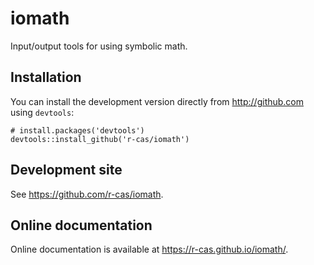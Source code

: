 # iomath

Input/output tools for using symbolic math.

## Installation

You can install the development version directly from <http://github.com> using `devtools`:

```
# install.packages('devtools')
devtools::install_github('r-cas/iomath')
```

## Development site

See <https://github.com/r-cas/iomath>.


## Online documentation 

Online documentation is available at <https://r-cas.github.io/iomath/>.
